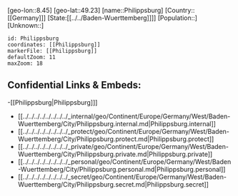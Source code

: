 ﻿---
location: [49.23,8.45]
mapzoom: [7,12] 
mapmarker: city 
type: City
tags:
- geo/City


SpocWebEntityId: 33354
isDeleted: false
confidential: public

---
[geo-lon::8.45]
[geo-lat::49.23]
[name::Philippsburg]
[Country::[[Germany]]]
[State:[[../../Baden-Wuerttemberg]]]]
[Population::]
[Unknown::]


```leaflet
id: Philippsburg
coordinates: [[Philippsburg]]
markerFile: [[Philippsburg]]
defaultZoom: 11 
maxZoom: 18
```


## Confidential Links & Embeds: 
-[[Philippsburg|Philippsburg]]] 
- [[../../../../../../../../_internal/geo/Continent/Europe/Germany/West/Baden-Wuerttemberg/City/Philippsburg.internal.md|Philippsburg.internal]] 
- [[../../../../../../../../_protect/geo/Continent/Europe/Germany/West/Baden-Wuerttemberg/City/Philippsburg.protect.md|Philippsburg.protect]] 
- [[../../../../../../../../_private/geo/Continent/Europe/Germany/West/Baden-Wuerttemberg/City/Philippsburg.private.md|Philippsburg.private]] 
- [[../../../../../../../../_personal/geo/Continent/Europe/Germany/West/Baden-Wuerttemberg/City/Philippsburg.personal.md|Philippsburg.personal]] 
- [[../../../../../../../../_secret/geo/Continent/Europe/Germany/West/Baden-Wuerttemberg/City/Philippsburg.secret.md|Philippsburg.secret]] 
